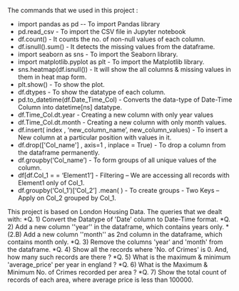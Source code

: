 The commands that we used in this project :

* import pandas as pd -- To import Pandas library
* pd.read_csv - To import the CSV file in Jupyter notebook
* df.count() - It counts the no. of non-null values of each column.
* df.isnull().sum() - It detects the missing values from the dataframe.
* import seaborn as sns - To import the Seaborn library.
* import matplotlib.pyplot as plt - To import the Matplotlib library.
* sns.heatmap(df.isnull()) - It will show the all columns & missing values in them in heat map form.
* plt.show() - To show the plot.
* df.dtypes - To show the datatype of each column.
* pd.to_datetime(df.Date_Time_Col) - Converts the data-type of Date-Time Column into datetime[ns] datatype.
* df.Time_Col.dt.year - Creating a new column with only year values
* df.Time_Col.dt.month - Creating a new column with only month values.
* df.insert( index , ‘new_column_name’, new_column_values) - To insert a New column at a particular position with values in it.
* df.drop(['Col_name'] , axis=1 , inplace = True) - To drop a column from the dataframe permanently.
* df.groupby(‘Col_name’) - To form groups of all unique values of the column.
* df[df.Col_1 = = ‘Element1’] - Filtering – We are accessing all records with Element1 only of Col_1.
* df.groupby(‘Col_1’)[‘Col_2’] .mean( ) - To create groups - Two Keys – Apply on Col_2 grouped by Col_1.

This project is based on London Housing Data.
The queries that we dealt with:
*Q. 1) Convert the Datatype of 'Date' column to Date-Time format.
*Q. 2) Add a new column ''year'' in the dataframe, which contains years only.
*(2.B) Add a new column ''month'' as 2nd column in the dataframe, which contains month only.
*Q. 3) Remove the columns 'year' and 'month' from the dataframe.
*Q. 4) Show all the records where 'No. of Crimes' is 0. And, how many such records are there ?
*Q. 5) What is the maximum & minimum 'average_price' per year in england ?
*Q. 6) What is the Maximum & Minimum No. of Crimes recorded per area ?
*Q. 7) Show the total count of records of each area, where average price is less than 100000.
